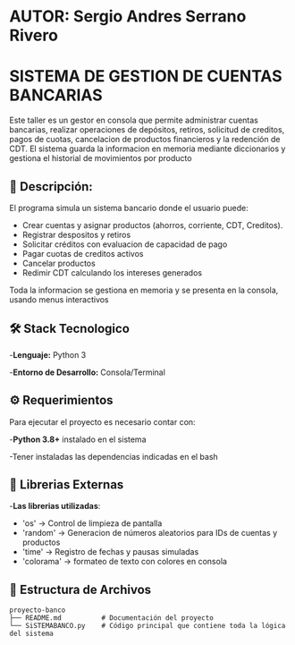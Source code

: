 # AUTOR: Sergio Andres Serrano Rivero


# SISTEMA DE GESTION DE CUENTAS BANCARIAS 

Este taller es un gestor en consola que permite  administrar cuentas bancarias,
realizar operaciones de depósitos, retiros, solicitud de creditos, pagos de cuotas,
cancelacion de productos financieros y la redención de CDT.
El sistema guarda la informacion en memoria mediante diccionarios y gestiona 
el historial de movimientos por producto

## 📌 Descripción: 
El programa simula un sistema bancario donde el usuario puede:

- Crear cuentas y asignar productos (ahorros, corriente, CDT, Creditos).
- Registrar despositos y retiros
- Solicitar créditos con evaluacion de capacidad de pago
- Pagar cuotas de creditos activos
- Cancelar productos
- Redimir CDT calculando los intereses generados

Toda la informacion se gestiona en memoria y se presenta en la consola, usando menus interactivos


## 🛠 Stack Tecnologico
-**Lenguaje:** Python 3

-**Entorno de Desarrollo:** Consola/Terminal

## ⚙️ Requerimientos

Para ejecutar el proyecto es necesario contar con: 

-**Python 3.8+** instalado en el sistema

-Tener instaladas las dependencias indicadas en el bash

## 📂 Librerias Externas

-**Las librerias  utilizadas**:
  - 'os' -> Control de limpieza de pantalla
  - 'random' -> Generacion de números aleatorios para IDs de cuentas y productos
  - 'time' -> Registro de fechas y pausas simuladas
  - 'colorama' -> formateo de texto con colores en consola

## 📂 Estructura de Archivos

```
proyecto-banco
├── README.md          # Documentación del proyecto
└── SiSTEMABANCO.py    # Código principal que contiene toda la lógica del sistema
```
    
 

   


